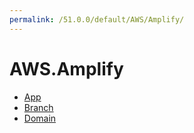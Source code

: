 ```yaml
---
permalink: /51.0.0/default/AWS/Amplify/
---
```


# AWS.Amplify



* [App](App.md)
* [Branch](Branch.md)
* [Domain](Domain.md)
